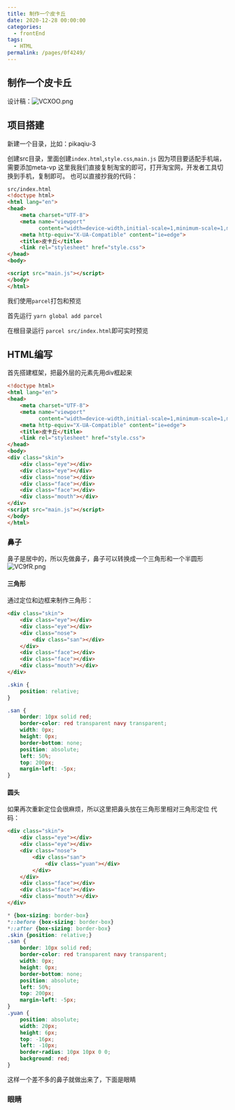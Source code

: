 ```yaml
---
title: 制作一个皮卡丘
date: 2020-12-28 00:00:00
categories: 
  - frontEnd
tags: 
  - HTML
permalink: /pages/0f4249/
---
```

## 制作一个皮卡丘
设计稿：![VCXOO.png](https://ss.im5i.com/2021/08/12/VCXOO.png)
## 项目搭建
新建一个目录，比如：pikaqiu-3

创建src目录，里面创建`index.html`,`style.css`,`main.js`
因为项目要适配手机端，需要添加meta-vp
这里我我们直接复制淘宝的即可，打开淘宝网，开发者工具切换到手机，复制即可。
也可以直接抄我的代码：
```html
src/index.html
<!doctype html>
<html lang="en">
<head>
    <meta charset="UTF-8">
    <meta name="viewport"
          content="width=device-width,initial-scale=1,minimum-scale=1,maximum-scale=1,user-scalable=no,viewport-fit=cover">
    <meta http-equiv="X-UA-Compatible" content="ie=edge">
    <title>皮卡丘</title>
    <link rel="stylesheet" href="style.css">
</head>
<body>

<script src="main.js"></script>
</body>
</html>
```
我们使用`parcel`打包和预览

首先运行
`yarn global add parcel`

在根目录运行
`parcel src/index.html`即可实时预览
## HTML编写
首先搭建框架，把最外层的元素先用div框起来
```html
<!doctype html>
<html lang="en">
<head>
    <meta charset="UTF-8">
    <meta name="viewport"
          content="width=device-width,initial-scale=1,minimum-scale=1,maximum-scale=1,user-scalable=no,viewport-fit=cover">
    <meta http-equiv="X-UA-Compatible" content="ie=edge">
    <title>皮卡丘</title>
    <link rel="stylesheet" href="style.css">
</head>
<body>
<div class="skin">
    <div class="eye"></div>
    <div class="eye"></div>
    <div class="nose"></div>
    <div class="face"></div>
    <div class="face"></div>
    <div class="mouth"></div>
</div>
<script src="main.js"></script>
</body>
</html>
```
### 鼻子
鼻子是居中的，所以先做鼻子，鼻子可以转换成一个三角形和一个半圆形
![VC9fR.png](https://ss.im5i.com/2021/08/12/VC9fR.png)
#### 三角形
通过定位和边框来制作三角形：
```html
<div class="skin">
    <div class="eye"></div>
    <div class="eye"></div>
    <div class="nose">
        <div class="san"></div>
    </div>
    <div class="face"></div>
    <div class="face"></div>
    <div class="mouth"></div>
</div>
```
```css
.skin {
    position: relative;
}

.san {
    border: 10px solid red;
    border-color: red transparent navy transparent;
    width: 0px;
    height: 0px;
    border-bottom: none;
    position: absolute;
    left: 50%;
    top: 200px;
    margin-left: -5px;
}
```
#### 圆头
如果再次重新定位会很麻烦，所以这里把鼻头放在三角形里相对三角形定位
代码：
```html
<div class="skin">
    <div class="eye"></div>
    <div class="eye"></div>
    <div class="nose">
        <div class="san">
            <div class="yuan"></div>
        </div>
    </div>
    <div class="face"></div>
    <div class="face"></div>
    <div class="mouth"></div>
</div>
```
```css
* {box-sizing: border-box}
*::before {box-sizing: border-box}
*::after {box-sizing: border-box}
.skin {position: relative;}
.san {
    border: 10px solid red;
    border-color: red transparent navy transparent;
    width: 0px;
    height: 0px;
    border-bottom: none;
    position: absolute;
    left: 50%;
    top: 200px;
    margin-left: -5px;
}
.yuan {
    position: absolute;
    width: 20px;
    height: 6px;
    top: -16px;
    left: -10px;
    border-radius: 10px 10px 0 0;
    background: red;
}
```
这样一个差不多的鼻子就做出来了，下面是眼睛
### 眼睛